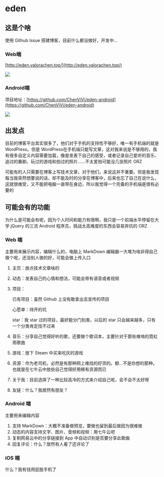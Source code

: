 # eden

## 这是个啥

使用 Github Issue 搭建博客，目前什么都没做好，开发中...

### Web端

[http://eden.valorachen.top/](http://eden.valorachen.top/)

![](http://img.valorachen.top/18-7-10/74595056.jpg)

### Android端

项目地址：[https://github.com/ChenViVi/eden-android](https://github.com/ChenViVi/eden-android)

![](http://img.valorachen.top/18-7-11/69488601.jpg)

## 出发点

目前的博客平台其实很多了，他们对于手机的支持性不够好，唯一有手机端的就是 WordPress。但是 WordPress在手机端只能写文章，这对我来说是不够用的，我有很多自定义内容需要加载，像是发表下自己的感受，或者记录自己爱听的音乐、追过的番剧、玩过的游戏和拍过的照片……不太爱拍可能没几张照片 ORZ 

可能有的人只需要在博客上写技术文章，对于他们，来说这并不重要。但是我发现每当我突然想要说的话，却不能及时的分享在博客中，后来也忘了自己在说什么，这就很难受，又不能把电脑一直带在身边，所以我觉得一个完备的手机端是很有必要的

## 可能会有的功能

为什么是可能会有呢，因为个人时间和能力有限啊，我只是一个前端水平停留在大学 jQuery 的三流 Android 程序员，挑战太高难度的东西会容易弃坑的 ORZ 

### Web 端

主要用来展示内容，编辑什么的，电脑上 MarkDown 编辑器一大堆为啥非得自己做个呢，还没别人做的好，可能会做上传入口

1. 主页：放点技术文章啥的

2. 动态：发表自己的心情和想法，可能会带有语音或者视频

3. 项目：

   已有项目：虽然 Github 上没有敢拿出去宣传的项目

   心愿单：待开的坑

   star：我 star 过的项目，最好能分门别类，以后的 star 只会越来越多，只有一个分类肯定找不过来

4. 音乐：分享自己觉得好听的歌，还要做个歌词本，主要针对于那些难啃的霓虹雨歌曲

5. 游戏：放下 Steam 中买来吃灰的游戏

6. 资源：作为老司机，必然是有那种网上难找的好货的。额...不是你想的那种。也就是在七牛云中放些自己觉得好用稀有资源而已

7. 关于我：目前选择了一种比较高冷的方式来介绍自己呢，会不会不太好呀

8. 友链：什么？我居然有朋友？

### Android 端

主要用来编辑内容

1. 支持 MarkDown：大概不准备做预览，要做也留到最后做因为很难做
2. 动态的内容支持文字、图片、音频和视频：用七牛云吧
3. 复制网易云中的分享链接到 App 中自动识别是否要分享此歌曲
4. 回复评论：什么？居然有人看了还评论了

### iOS 端

什么？我有钱用屁股手机了

